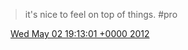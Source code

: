 > it's nice to feel on top of things\. \#pro

<img src="../../media/tweet.ico" width="12" /> [Wed May 02 19:13:01 +0000 2012](https://twitter.com/DromerDenker/status/197765656526065665)